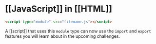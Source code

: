 # [[JavaScript]] in [[HTML]]

```html
<script type="module" src="filename.js"></script>
```

A [[script]] that uses this `module` type can now use the `import` and `export` features you will learn about in the upcoming challenges.